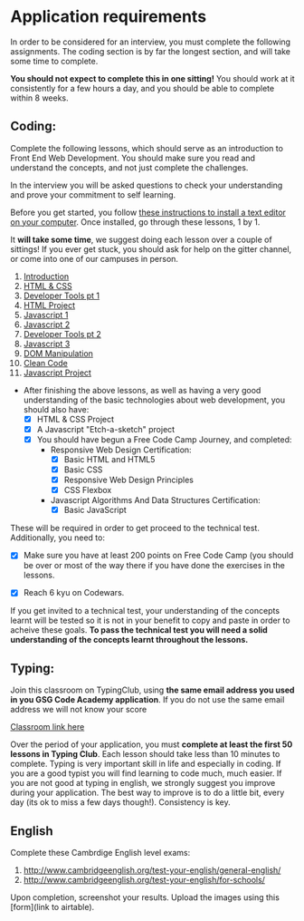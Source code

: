 # Application requirements

In order to be considered for an interview, you must complete the following assignments. The coding section is by far the longest section, and will take some time to complete.

**You should not expect to complete this in one sitting!** You should work at it consistently for a few hours a day, and you should be able to complete within 8 weeks.

## Coding:

Complete the following lessons, which should serve as an introduction to Front End Web Development. You should make sure you read and understand the concepts, and not just complete the challenges.

In the interview you will be asked questions to check your understanding and prove your commitment to self learning.

Before you get started, you follow [these instructions to install a text editor on your computer](). Once installed, go through these lessons, 1 by 1. 

It **will take some time**, we suggest doing each lesson over a couple of sittings! If you ever get stuck, you should ask for help on the gitter channel, or come into one of our campuses in person.

1. [Introduction](pre-requisites/01-introduction.md)
2. [HTML & CSS](pre-requisites/02-html-css.md)
3. [Developer Tools pt 1](pre-requisites/03-dev-tools.md)
4. [HTML Project](pre-requisites/04-project.md)
5. [Javascript 1](pre-requisites/05-javascript-1.md)
6. [Javascript 2](pre-requisites/06-javascript-2.md)
7. [Developer Tools pt 2](pre-requisites/07-dev-tools-2.md)
8. [Javascript 3](pre-requisites/08-javascript-3.md)
9. [DOM Manipulation](pre-requisites/09-dom-manipulation.md)
10. [Clean Code](pre-requisites/10-clean-code.md)
11. [Javascript Project](pre-requisites/11-project-js.md)

- After finishing the above lessons, as well as having a very good understanding of the basic technologies about web development, you should also have:
  - [x] HTML & CSS Project
  - [x] A Javascript "Etch-a-sketch" project
  - [x] You should have begun a Free Code Camp Journey, and completed:
    - Responsive Web Design Certification:
      - [x] Basic HTML and HTML5
      - [x] Basic CSS
      - [x] Responsive Web Design Principles
      - [x] CSS Flexbox
    - Javascript Algorithms And Data Structures Certification:
      - [x] Basic JavaScript

These will be required in order to get proceed to the technical test. Additionally, you need to:

- [x] Make sure you have at least 200 points on Free Code Camp (you should be over or most of the way there if you have done the exercises in the lessons.

- [x] Reach 6 kyu on Codewars.

If you get invited to a technical test, your understanding of the concepts learnt will be tested so it is not in your benefit to copy and paste in order to acheive these goals. **To pass the technical test you will need a solid understanding of the concepts learnt throughout the lessons.**


## Typing:

Join this classroom on TypingClub, using **the same email address you used in you GSG Code Academy application**. If you do not use the same email address we will not know your score

[Classroom link here](https://gsg-code-academy.typingclub.com/signup/GMUR84A)

Over the period of your application, you must **complete at least the first 50 lessons in Typing Club**. 
Each lesson should take less than 10 minutes to complete. 
Typing is very important skill in life and especially in coding. If you are a good typist you will find learning to code much, much easier.
If you are not good at typing in english, we strongly suggest you improve during your application. The best way to improve is to do a little bit, every day (its ok to miss a few days though!). Consistency is key.

## English

Complete these Cambrdige English level exams:

1. http://www.cambridgeenglish.org/test-your-english/general-english/
2. http://www.cambridgeenglish.org/test-your-english/for-schools/

Upon completion, screenshot your results. Upload the images using this [form](link to airtable).


